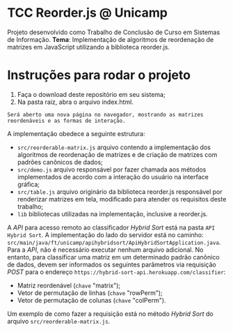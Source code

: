 # TCC Reorder.js @ Unicamp
Projeto desenvolvido como Trabalho de Conclusão de Curso em Sistemas de Informação. 
**Tema**: Implementação de algoritmos de reordenação de matrizes em JavaScript utilizando a biblioteca reorder.js.
# Instruções para rodar o projeto
1.   Faça o download deste repositório em seu sistema;
2.   Na pasta raiz, abra o arquivo index.html.

    Será aberto uma nova página no navegador, mostrando as matrizes reordenáveis e as formas de interação.

A implementação obedece a seguinte estrutura:
- `src/reorderable-matrix.js` arquivo contendo a implementação dos algoritmos de reordenação de matrizes e de criação de matrizes com padrões canônicos de dados;
- `src/demo.js` arquivo responsável por fazer chamada aos métodos implementados de acordo com a interação do usuário na interface gráfica;
- `src/table.js` arquivo originário da biblioteca reorder.js responsável por renderizar matrizes em tela, modificado para atender os requisitos deste trabalho;
- `lib` bibliotecas utilizadas na implementação, inclusive a reorder.js.

A *API* para acesso remoto ao classificador *Hybrid Sort* está na pasta `API Hybrid Sort`. A implementação do lado do servidor está no caminho: `src/main/java/ft/unicamp/apihybridsort/ApiHybridSortApplication.java`.
Para a *API*, não é necessário executar nenhum arquivo adicional.  No entanto, para classificar uma matriz em um determinado padrão canônico de dados, devem ser informados os seguintes parâmetros via requisição *POST* para o endereço `https://hybrid-sort-api.herokuapp.com/classifier`:
- Matriz reordenável (`chave` "matrix");
- Vetor de permutação de linhas (`chave` "rowPerm");
- Vetor de permutação de colunas (`chave` "colPerm").

Um exemplo de como fazer a requisição está no método *Hybrid Sort* do arquivo `src/reorderable-matrix.js`.

